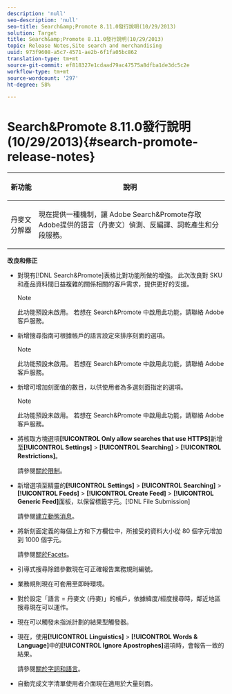 ```yaml
---
description: 'null'
seo-description: 'null'
seo-title: Search&amp;Promote 8.11.0發行說明(10/29/2013)
solution: Target
title: Search&amp;Promote 8.11.0發行說明(10/29/2013)
topic: Release Notes,Site search and merchandising
uuid: 973f9608-a5c7-4571-ae2b-6f1fa05bc862
translation-type: tm+mt
source-git-commit: ef818327e1cdaad79ac47575a8dfba1de3dc5c2e
workflow-type: tm+mt
source-wordcount: '297'
ht-degree: 58%

---
```



# Search&amp;Promote 8.11.0發行說明(10/29/2013){#search-promote-release-notes}

<table> 
 <thead> 
  <tr> 
   <th colname="col1" class="entry"> <p>新功能 </p> </th> 
   <th colname="col2" class="entry"> <p>說明 </p> </th> 
  </tr> 
 </thead>
 <tbody> 
  <tr> 
   <td colname="col1"> <p> 丹麥文分解器 </p> </td> 
   <td colname="col2"> <p> 現在提供一種機制，讓<span class="keyword"> Adobe Search&amp;Promote</span>存取Adobe提供的語言（丹麥文）偵測、反編譯、詞乾產生和分段服務。 </p> </td> 
  </tr> 
 </tbody> 
</table>

**改良和修正**

* 對現有[!DNL Search&Promote]表格比對功能所做的增強。 此次改良對 SKU 和產品資料間日益複雜的關係相關的客戶需求，提供更好的支援。

   >[!NOTE]
   >
   >此功能預設未啟用。 若想在 Search&amp;Promote 中啟用此功能，請聯絡 Adobe 客戶服務。

* 新增搜尋指南可根據帳戶的語言設定來排序刻面的選項。

   >[!NOTE]
   此功能預設未啟用。 若想在 Search&amp;Promote 中啟用此功能，請聯絡 Adobe 客戶服務。

* 新增可增加刻面值的數目，以供使用者為多選刻面指定的選項。

   >[!NOTE]
   此功能預設未啟用。 若想在 Search&amp;Promote 中啟用此功能，請聯絡 Adobe 客戶服務。

* 將核取方塊選項&#x200B;**[!UICONTROL Only allow searches that use HTTPS]**&#x200B;新增至&#x200B;**[!UICONTROL Settings]** > **[!UICONTROL Searching]** > **[!UICONTROL Restrictions]**。

   請參閱[關於限制](../c-about-settings-menu/c-about-searching-menu.md#concept_B5B527E04EBF4E9AB5956EEF881DDBF1)。

* 新增選項至精靈的&#x200B;**[!UICONTROL Settings]** > **[!UICONTROL Searching]** > **[!UICONTROL Feeds]** > **[!UICONTROL Create Feed]** > **[!UICONTROL Generic Feed]**&#x200B;面板，以保留標籤字元。[!DNL File Submission]

   請參閱[建立動態消息](../c-about-settings-menu/c-about-searching-menu.md#task_63179C1FC359497483CD6CE13FD1C250)。

* 將新刻面定義的每個上方和下方欄位中，所接受的資料大小從 80 個字元增加到 1000 個字元。

   請參閱[關於Facets](../c-about-design-menu/c-about-facets.md#concept_FA912B3B41EE493DB2F492D188457FF5)。

* 引導式搜尋除錯參數現在可正確報告業務規則編號。
* 業務規則現在可套用至即時環境。
* 對於設定「語言 = 丹麥文 (丹麥)」的帳戶，依據緯度/經度搜尋時，鄰近地區搜尋現在可以運作。
* 現在可以觸發未指派計劃的結果型觸發器。
* 現在，使用&#x200B;**[!UICONTROL Linguistics]** > **[!UICONTROL Words & Language]**&#x200B;中的&#x200B;**[!UICONTROL Ignore Apostrophes]**&#x200B;選項時，會報告一致的結果。

   請參閱[關於字詞和語言](../c-about-linguistics-menu/c-about-words-and-language.md#concept_CEB4B9576F3C4E2EB87B352EEC738D79)。

* 自動完成文字清單使用者介面現在適用於大量刻面。

